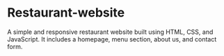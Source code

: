 # Restaurant-website
A simple and responsive restaurant website built using HTML, CSS, and JavaScript. It includes a homepage, menu section, about us, and contact form. 
